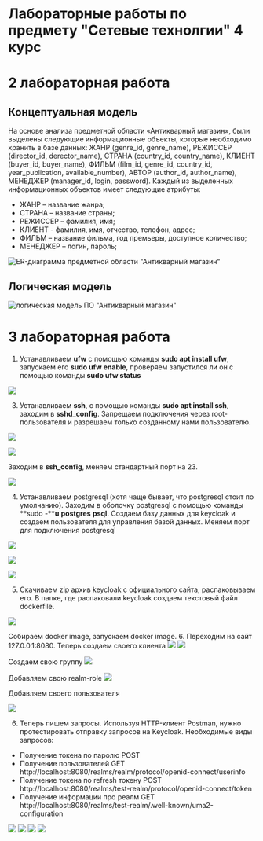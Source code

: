 # Лабораторные работы по предмету "Сетевые технолгии" 4 курс

# 2 лабораторная работа
<h2>Концептуальная модель</h2>
На основе анализа предметной области «Антикварный магазин», были выделены следующие информационные объекты, которые необходимо хранить в базе данных: ЖАНР (genre_id, genre_name), РЕЖИССЕР (director_id, derector_name), СТРАНА (country_id, country_name), КЛИЕНТ (buyer_id, buyer_name), ФИЛЬМ (film_id, genre_id, country_id, year_publication, available_number), АВТОР (author_id, author_name), МЕНЕДЖЕР (manager_id, login, password).
Каждый из выделенных информационных объектов имеет следующие атрибуты:

 - ЖАНР – название жанра; 
 - СТРАНА – название страны; 
 - РЕЖИССЕР – фамилия, имя; 
 - КЛИЕНТ - фамилия, имя, отчество, телефон, адрес; 
 - ФИЛЬМ – название фильма, год премьеры, доступное количество;
 - МЕНЕДЖЕР – логин, пароль;

![ER-диаграмма предметной области "Антикварный магазин"](/2lab/ER_диаграмма_2лаба.png)
<h2>Логическая модель</h2>

![логическая модель ПО "Антикварный магазин"](/2lab/логическая%20модель%20антикварный%20магазин.png)

# 3 лабораторная работа

1. Устанавливаем **ufw**  с помощью команды **sudo  apt  install  ufw**, запускаем его **sudo  ufw  enable**, проверяем запустился ли он с помощью команды **sudo  ufw  status**

![](/3lab/Screenshot_ufw_status.png)

3. Устанавливаем **ssh**, с помощью команды **sudo  apt  install  ssh**, заходим в **sshd_config**. Запрещаем подключения через root-пользователя и разрешаем только созданному нами пользователю.

![](/3lab/Screenshot_sshd_config_2.png)

![](/3lab/Screenshot_sshd_config_3.png)

Заходим в **ssh_config**, меняем стандартный порт на 23.

![](/3lab/Screenshot_ssh_config_1.png)

4. Устанавливаем postgresql (хотя чаще бывает, что postgresql  стоит по умолчанию). Заходим в оболочку postgresql  с помощью команды **sudo -****u** **postgres** **psql**. Создаем базу данных для keycloak и создаем пользователя для управления базой данных. Меняем порт для подключения postgresql

![](/3lab/port_postgers.png)

![](/3lab/Screenshot_postgres_db_list.png)

![](/3lab/Screenshot_keycloak_users.png)

5. Скачиваем zip  архив keycloak с официального сайта, распаковываем его. В папке, где распаковали keycloak создаем текстовый файл dockerfile.

![](/3lab/Screenshot_dockerfile.png)

Собираем docker image, запускаем docker image.
6. Переходим на сайт 127.0.0.1:8080. Теперь создаем своего клиента
![](/3lab/Screenshot_keycloak_client_scopes.png)
![](/3lab/Screenshot_keycloak_clients.png)

Создаем свою группу
![](/3lab/Screenshot_keycloak_groups.png)

Добавляем свою realm-role
![](/3lab/Screenshot_keycloak_realm_roles.png)

Добавляем своего пользователя

![](/3lab/Screenshot_keycloak_users.png)

6. Теперь пишем запросы. Используя HTTP-клиент Postman, нужно протестировать отправку запросов на Keycloak.
Необходимые виды запросов:
- Получение токена по паролю POST
- Получение пользователей GET http://localhost:8080/realms/realm/protocol/openid-connect/userinfo
- Получение токена по refresh токену POST http://localhost:8080/realms/test-realm/protocol/openid-connect/token
- Получение информации про реалм GET http://localhost:8080/realms/test-realm/.well-known/uma2-configuration

![](/3lab/Screenshot_1_request.png)
![](/3lab/Screenshot_2_request.png)
![](/3lab/Screenshot_3_request.png)
![](/3lab/Screenshot_4_request.png)
